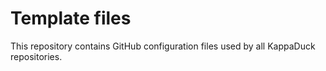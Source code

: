 # Template files

This repository contains GitHub configuration files used by all KappaDuck repositories.
